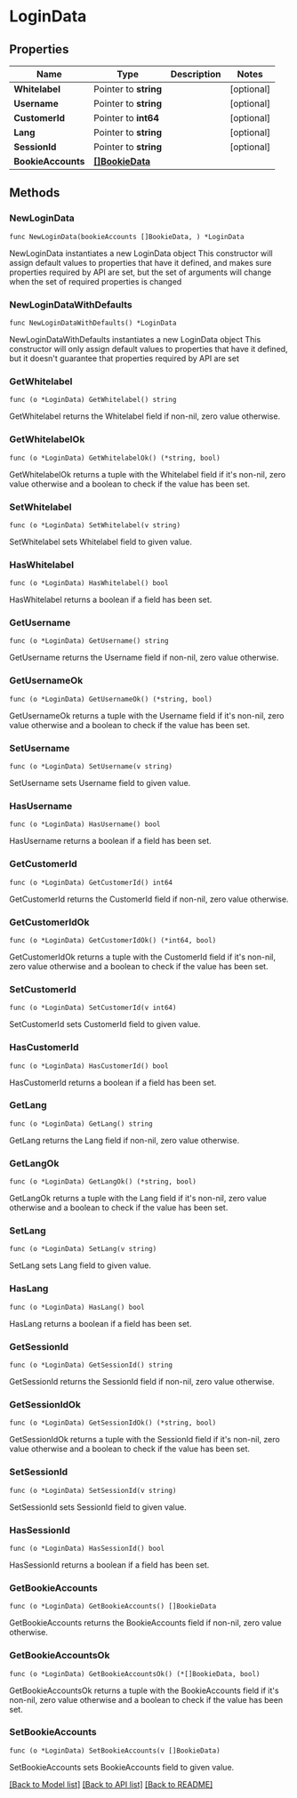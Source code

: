 # LoginData

## Properties

Name | Type | Description | Notes
------------ | ------------- | ------------- | -------------
**Whitelabel** | Pointer to **string** |  | [optional] 
**Username** | Pointer to **string** |  | [optional] 
**CustomerId** | Pointer to **int64** |  | [optional] 
**Lang** | Pointer to **string** |  | [optional] 
**SessionId** | Pointer to **string** |  | [optional] 
**BookieAccounts** | [**[]BookieData**](BookieData.md) |  | 

## Methods

### NewLoginData

`func NewLoginData(bookieAccounts []BookieData, ) *LoginData`

NewLoginData instantiates a new LoginData object
This constructor will assign default values to properties that have it defined,
and makes sure properties required by API are set, but the set of arguments
will change when the set of required properties is changed

### NewLoginDataWithDefaults

`func NewLoginDataWithDefaults() *LoginData`

NewLoginDataWithDefaults instantiates a new LoginData object
This constructor will only assign default values to properties that have it defined,
but it doesn't guarantee that properties required by API are set

### GetWhitelabel

`func (o *LoginData) GetWhitelabel() string`

GetWhitelabel returns the Whitelabel field if non-nil, zero value otherwise.

### GetWhitelabelOk

`func (o *LoginData) GetWhitelabelOk() (*string, bool)`

GetWhitelabelOk returns a tuple with the Whitelabel field if it's non-nil, zero value otherwise
and a boolean to check if the value has been set.

### SetWhitelabel

`func (o *LoginData) SetWhitelabel(v string)`

SetWhitelabel sets Whitelabel field to given value.

### HasWhitelabel

`func (o *LoginData) HasWhitelabel() bool`

HasWhitelabel returns a boolean if a field has been set.

### GetUsername

`func (o *LoginData) GetUsername() string`

GetUsername returns the Username field if non-nil, zero value otherwise.

### GetUsernameOk

`func (o *LoginData) GetUsernameOk() (*string, bool)`

GetUsernameOk returns a tuple with the Username field if it's non-nil, zero value otherwise
and a boolean to check if the value has been set.

### SetUsername

`func (o *LoginData) SetUsername(v string)`

SetUsername sets Username field to given value.

### HasUsername

`func (o *LoginData) HasUsername() bool`

HasUsername returns a boolean if a field has been set.

### GetCustomerId

`func (o *LoginData) GetCustomerId() int64`

GetCustomerId returns the CustomerId field if non-nil, zero value otherwise.

### GetCustomerIdOk

`func (o *LoginData) GetCustomerIdOk() (*int64, bool)`

GetCustomerIdOk returns a tuple with the CustomerId field if it's non-nil, zero value otherwise
and a boolean to check if the value has been set.

### SetCustomerId

`func (o *LoginData) SetCustomerId(v int64)`

SetCustomerId sets CustomerId field to given value.

### HasCustomerId

`func (o *LoginData) HasCustomerId() bool`

HasCustomerId returns a boolean if a field has been set.

### GetLang

`func (o *LoginData) GetLang() string`

GetLang returns the Lang field if non-nil, zero value otherwise.

### GetLangOk

`func (o *LoginData) GetLangOk() (*string, bool)`

GetLangOk returns a tuple with the Lang field if it's non-nil, zero value otherwise
and a boolean to check if the value has been set.

### SetLang

`func (o *LoginData) SetLang(v string)`

SetLang sets Lang field to given value.

### HasLang

`func (o *LoginData) HasLang() bool`

HasLang returns a boolean if a field has been set.

### GetSessionId

`func (o *LoginData) GetSessionId() string`

GetSessionId returns the SessionId field if non-nil, zero value otherwise.

### GetSessionIdOk

`func (o *LoginData) GetSessionIdOk() (*string, bool)`

GetSessionIdOk returns a tuple with the SessionId field if it's non-nil, zero value otherwise
and a boolean to check if the value has been set.

### SetSessionId

`func (o *LoginData) SetSessionId(v string)`

SetSessionId sets SessionId field to given value.

### HasSessionId

`func (o *LoginData) HasSessionId() bool`

HasSessionId returns a boolean if a field has been set.

### GetBookieAccounts

`func (o *LoginData) GetBookieAccounts() []BookieData`

GetBookieAccounts returns the BookieAccounts field if non-nil, zero value otherwise.

### GetBookieAccountsOk

`func (o *LoginData) GetBookieAccountsOk() (*[]BookieData, bool)`

GetBookieAccountsOk returns a tuple with the BookieAccounts field if it's non-nil, zero value otherwise
and a boolean to check if the value has been set.

### SetBookieAccounts

`func (o *LoginData) SetBookieAccounts(v []BookieData)`

SetBookieAccounts sets BookieAccounts field to given value.



[[Back to Model list]](../README.md#documentation-for-models) [[Back to API list]](../README.md#documentation-for-api-endpoints) [[Back to README]](../README.md)


